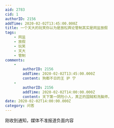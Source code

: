 ```yaml
---
aid: 2783
cid: 1
authorID: 2156
addTime: 2020-02-02T13:45:00.000Z
title: 一个天大的玩笑你以为是放松舆论管制其实是网监放假
tags:
    - 网监
    - 放假
    - 玩笑
    - 天大
    - 管制
comments:
    -
        authorID: 2156
        addTime: 2020-02-02T13:45:00.000Z
        content: 狗都不日的王 护 宁
    -
        authorID: 2156
        addTime: 2020-02-02T14:00:00.000Z
        content: 天下第一阴险小人，真正的国贼和洗脑师，
date: 2020-02-02T14:00:00.000Z
category: 问答
---
```


刚收到通知，媒体不准报道负面内容
